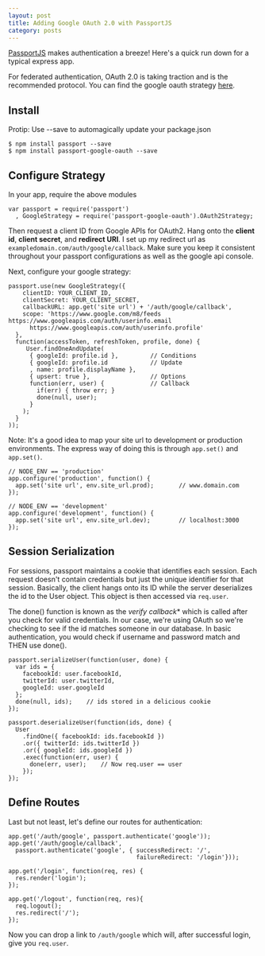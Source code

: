 ```yaml
---
layout: post
title: Adding Google OAuth 2.0 with PassportJS
category: posts
---
```


[PassportJS](http://passportjs.org) makes authentication a breeze! Here's a quick run down for
a typical express app. 

For federated authentication, OAuth 2.0 is taking traction and is the recommended protocol. You can
find the google oauth strategy [here](https://github.com/jaredhanson/passport-google-oauth).

Install
-------

Protip: Use --save to automagically update your package.json

    $ npm install passport --save
    $ npm install passport-google-oauth --save


Configure Strategy
------------------

In your app, require the above modules

    var passport = require('passport')
      , GoogleStrategy = require('passport-google-oauth').OAuth2Strategy;

Then request a client ID from Google APIs for OAuth2. Hang onto the **client id**,
**client secret**, and **redirect URI**. I set up my redirect url as 
`exampledomain.com/auth/google/callback`. Make sure you keep it consistent 
throughout your passport configurations as well as the google api console.

Next, configure your google strategy:

    passport.use(new GoogleStrategy({
        clientID: YOUR_CLIENT_ID,
        clientSecret: YOUR_CLIENT_SECRET,
        callbackURL: app.get('site url') + '/auth/google/callback',
        scope: 'https://www.google.com/m8/feeds https://www.googleapis.com/auth/userinfo.email 
          https://www.googleapis.com/auth/userinfo.profile'
      },
      function(accessToken, refreshToken, profile, done) {
         User.findOneAndUpdate(
          { googleId: profile.id },         // Conditions
          { googleId: profile.id            // Update
          , name: profile.displayName },
          { upsert: true },                 // Options
          function(err, user) {             // Callback
            if(err) { throw err; }
            done(null, user);
          }
        );
      }
    ));

Note: It's a good idea to map your site url to development or production environments. 
The express way of doing this is through `app.set()` and `app.set()`. 

    // NODE_ENV == 'production' 
    app.configure('production', function() {
      app.set('site url', env.site_url.prod);       // www.domain.com
    });

    // NODE_ENV == 'development'
    app.configure('development', function() {
      app.set('site url', env.site_url.dev);        // localhost:3000
    });

Session Serialization
---------------------
For sessions, passport maintains a cookie that identifies each session.
Each request doesn't contain credentials but just the unique identifier for
that session. Basically, the client hangs onto its ID while the server
deserializes the id to the User object. This object is then accessed via
`req.user`.

The done() function is known as the *verify callback** which is called
after you check for valid credentials. In our case, we're using
OAuth so we're checking to see if the id matches someone in our
database. In basic authentication, you would check if username and
password match and THEN use done().

    passport.serializeUser(function(user, done) {
      var ids = {
        facebookId: user.facebookId,
        twitterId: user.twitterId,
        googleId: user.googleId
      };
      done(null, ids);    // ids stored in a delicious cookie
    });

    passport.deserializeUser(function(ids, done) {
      User
        .findOne({ facebookId: ids.facebookId })
        .or({ twitterId: ids.twitterId })
        .or({ googleId: ids.googleId })
        .exec(function(err, user) {
          done(err, user);    // Now req.user == user
        });
    });

Define Routes
-------------
Last but not least, let's define our routes for authentication:

    app.get('/auth/google', passport.authenticate('google'));
    app.get('/auth/google/callback',
      passport.authenticate('google', { successRedirect: '/',
                                        failureRedirect: '/login'}));

    app.get('/login', function(req, res) {
      res.render('login');
    });

    app.get('/logout', function(req, res){
      req.logout();
      res.redirect('/');
    });

Now you can drop a link to `/auth/google` which will, after successful login,
give you `req.user`.